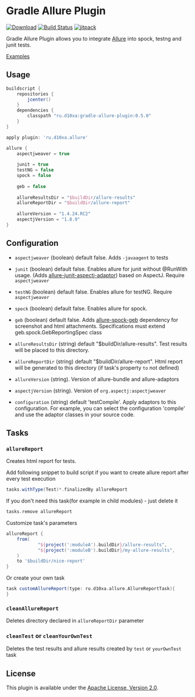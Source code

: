 # Gradle Allure Plugin
[![Download](https://api.bintray.com/packages/d10xa/maven/ru.d10xa%3Agradle-allure-plugin/images/download.svg)](https://bintray.com/d10xa/maven/ru.d10xa%3Agradle-allure-plugin/_latestVersion)
[![Build Status](https://travis-ci.org/d10xa/gradle-allure-plugin.svg?branch=master)](https://travis-ci.org/d10xa/gradle-allure-plugin)
[![jitpack](https://jitpack.io/v/ru.d10xa/gradle-allure-plugin.svg)](https://jitpack.io/#ru.d10xa/gradle-allure-plugin)

Gradle Allure Plugin allows you to integrate 
[Allure](http://allure.qatools.ru/) into spock, testng and junit tests.

[Examples](https://github.com/d10xa/gradle-allure-plugin-examples)

## Usage

```groovy
buildscript {
    repositories {
        jcenter()
    }
    dependencies {
        classpath "ru.d10xa:gradle-allure-plugin:0.5.0"
    }
}

apply plugin: 'ru.d10xa.allure'

allure {
    aspectjweaver = true
    
    junit = true
    testNG = false
    spock = false
    
    geb = false
    
    allureResultsDir = "$buildDir/allure-results"
    allureReportDir = "$buildDir/allure-report"
    
    allureVersion = "1.4.24.RC2"
    aspectjVersion = "1.8.9"
}
```

## Configuration

- `aspectjweaver` (boolean) default false.
Adds `-javaagent` to tests

- `junit` (boolean) default false.
Enables allure for junit without @RunWith usage. 
(Adds [allure-junit-aspectj-adaptor](https://github.com/d10xa/allure-junit-aspectj-adaptor)) based on AspectJ. 
Require `aspectjweaver`

- `testNG` (boolean) default false.
Enables allure for testNG. 
Require `aspectjweaver`

- `spock` (boolean) default false.
Enables allure for spock. 

- `geb` (boolean) default false.
Adds [allure-spock-geb](https://github.com/d10xa/allure-spock-geb)
dependency for screenshot and html attachments.
Specifications must extend geb.spock.GebReportingSpec class

- `allureResultsDir` (string) default "$buildDir/allure-results".
Test results will be placed to this directory. 

- `allureReportDir` (string) default "$buildDir/allure-report".
Html report will be generated to this directory 
(if task's property `to` not defined) 

- `allureVersion` (string). 
Version of allure-bundle and allure-adaptors

- `aspectjVersion` (string).
Version of `org.aspectj:aspectjweaver`

- `configuration` (string) default 'testCompile'.
Apply adaptors to this configuration. 
For example, you can select the configuration 'compile' 
and use the adaptor classes in your source code.

## Tasks

### `allureReport`

Creates html report for tests.

Add following snippet to build script if you want to create allure report after every test execution

```groovy
tasks.withType(Test)*.finalizedBy allureReport
```

If you don't need this task(for example in child modules) - just delete it
```groovy
tasks.remove allureReport
```

Customize task's parameters
```groovy
allureReport {
    from(
            "${project(':moduleA').buildDir}/allure-results",
            "${project(':moduleB').buildDir}/my-allure-results",
    )
    to '$buildDir/nice-report'
}
```

Or create your own task
```groovy
task customAllureReport(type: ru.d10xa.allure.AllureReportTask){
}
```

### `cleanAllureReport`

Deletes directory declared in `allureReportDir` parameter

### `cleanTest` or `cleanYourOwnTest`

Deletes the test results and allure results created by `test` or `yourOwnTest` task

## License
This plugin is available under the [Apache License, Version 2.0](http://www.apache.org/licenses/LICENSE-2.0).
